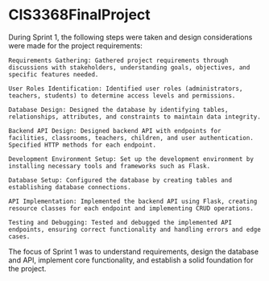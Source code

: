 ﻿# CIS3368FinalProject
During Sprint 1, the following steps were taken and design considerations were made for the project requirements:

    Requirements Gathering: Gathered project requirements through discussions with stakeholders, understanding goals, objectives, and specific features needed.

    User Roles Identification: Identified user roles (administrators, teachers, students) to determine access levels and permissions.

    Database Design: Designed the database by identifying tables, relationships, attributes, and constraints to maintain data integrity.

    Backend API Design: Designed backend API with endpoints for facilities, classrooms, teachers, children, and user authentication. Specified HTTP methods for each endpoint.

    Development Environment Setup: Set up the development environment by installing necessary tools and frameworks such as Flask.

    Database Setup: Configured the database by creating tables and establishing database connections.

    API Implementation: Implemented the backend API using Flask, creating resource classes for each endpoint and implementing CRUD operations.

    Testing and Debugging: Tested and debugged the implemented API endpoints, ensuring correct functionality and handling errors and edge cases.


The focus of Sprint 1 was to understand requirements, design the database and API, implement core functionality, and establish a solid foundation for the project.
